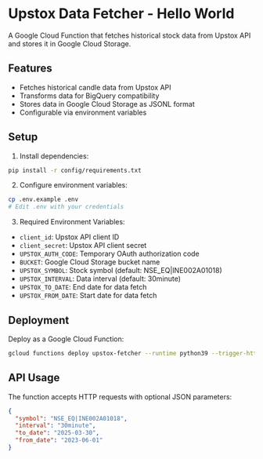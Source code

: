 # Upstox Data Fetcher - Hello World

A Google Cloud Function that fetches historical stock data from Upstox API and stores it in Google Cloud Storage.

## Features

- Fetches historical candle data from Upstox API
- Transforms data for BigQuery compatibility
- Stores data in Google Cloud Storage as JSONL format
- Configurable via environment variables

## Setup

1. Install dependencies:
```bash
pip install -r config/requirements.txt
```

2. Configure environment variables:
```bash
cp .env.example .env
# Edit .env with your credentials
```

3. Required Environment Variables:
- `client_id`: Upstox API client ID
- `client_secret`: Upstox API client secret
- `UPSTOX_AUTH_CODE`: Temporary OAuth authorization code
- `BUCKET`: Google Cloud Storage bucket name
- `UPSTOX_SYMBOL`: Stock symbol (default: NSE_EQ|INE002A01018)
- `UPSTOX_INTERVAL`: Data interval (default: 30minute)
- `UPSTOX_TO_DATE`: End date for data fetch
- `UPSTOX_FROM_DATE`: Start date for data fetch

## Deployment

Deploy as a Google Cloud Function:
```bash
gcloud functions deploy upstox-fetcher --runtime python39 --trigger-http --entry-point check_gcs_connection
```

## API Usage

The function accepts HTTP requests with optional JSON parameters:
```json
{
  "symbol": "NSE_EQ|INE002A01018",
  "interval": "30minute",
  "to_date": "2025-03-30",
  "from_date": "2023-06-01"
}
```